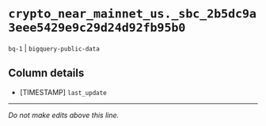 # `crypto_near_mainnet_us._sbc_2b5dc9a3eee5429e9c29d24d92fb95b0`
`bq-1` | `bigquery-public-data`

## Column details
* [TIMESTAMP] `last_update`

-------------------------------------------------------------------------------
*Do not make edits above this line.*
